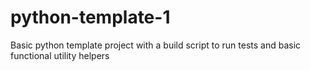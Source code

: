 # python-template-1
Basic python template project with a build script to run tests and basic functional utility helpers
